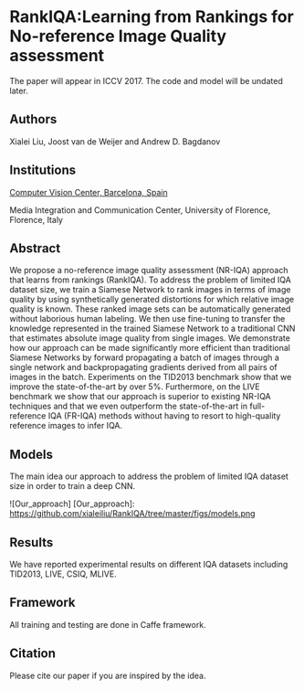 # RankIQA:Learning from Rankings for No-reference Image Quality assessment
The paper will appear in ICCV 2017. The code and model will be undated later.

## Authors

Xialei Liu, Joost van de Weijer and Andrew D. Bagdanov

## Institutions

[Computer Vision Center, Barcelona, Spain](http://www.cvc.uab.es/lamp/)

Media Integration and Communication Center, University of Florence, Florence, Italy

## Abstract

We propose a no-reference image quality assessment
  (NR-IQA) approach that learns from rankings 
  (RankIQA). To address the problem of limited IQA dataset size, we
  train a Siamese Network to rank images in terms of image quality by
  using synthetically generated distortions for which relative image
  quality is known. These ranked image sets can be automatically
  generated without laborious human labeling. We then use
  fine-tuning to transfer the knowledge represented in the trained
  Siamese Network to a traditional CNN that estimates absolute image
  quality from single images. We demonstrate how our approach can be
  made significantly more efficient than traditional Siamese Networks
  by forward propagating a batch of images through a single network
  and backpropagating gradients derived from all pairs of images in
  the batch. Experiments on the TID2013 benchmark show that we improve the state-of-the-art by over 5%. Furthermore, on the LIVE benchmark we show that our approach is superior to existing NR-IQA techniques and that we even outperform the state-of-the-art in full-reference IQA (FR-IQA) methods without having to resort to high-quality reference images to infer IQA.

## Models

The main idea our approach to address the problem of limited IQA dataset size in order to train a deep CNN.

![Our_approach]
[Our_approach]: https://github.com/xialeiliu/RankIQA/tree/master/figs/models.png

## Results

We have reported experimental results on different IQA datasets including TID2013, LIVE, CSIQ, MLIVE.

## Framework

All training and testing are done in Caffe framework.

## Citation

Please cite our paper if you are inspired by the idea.
